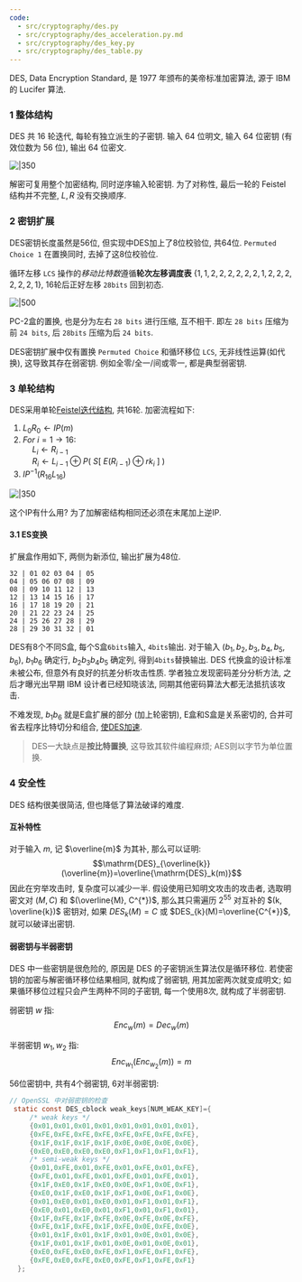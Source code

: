 ```yaml
---
code:
  - src/cryptography/des.py
  - src/cryptography/des_acceleration.py.md
  - src/cryptography/des_key.py
  - src/cryptography/des_table.py
---
```


DES, Data Encryption Standard, 是 1977 年颁布的美帝标准加密算法, 源于 IBM 的 Lucifer 算法.

### 1 整体结构

DES 共 16 轮迭代, 每轮有独立派生的子密钥. 输入 64 位明文, 输入 64 位密钥 (有效位数为 56 位), 输出 64 位密文. 

![|350](../../../../attach/DES_架构图.avif)

解密可复用整个加密结构, 同时逆序输入轮密钥. 为了对称性, 最后一轮的 Feistel 结构并不完整, $L,R$ 没有交换顺序.

### 2 密钥扩展

DES密钥长度虽然是56位, 但实现中DES加上了8位校验位, 共64位. `Permuted Choice 1` 在置换同时, 去掉了这8位校验位.

循环左移 `LCS` 操作的*移动比特数*遵循**轮次左移调度表** $\{1,1,2,2,2,2,2,2,1,2,2,2,2,2,2,1\}$, 16轮后正好左移 `28bits` 回到初态.

![|500](../../../../attach/DES_架构图2.avif)

PC-2盒的置换, 也是分为左右 `28 bits` 进行压缩, 互不相干. 即左 `28 bits` 压缩为 前 `24 bits`, 后 `28bits` 压缩为后 `24 bits`.

DES密钥扩展中仅有置换 `Permuted Choice` 和循环移位 `LCS`, 无非线性运算(如代换), 这导致其存在弱密钥. 例如全零/全一/间或零一, 都是典型弱密钥.

### 3 单轮结构

DES采用单轮[Feistel迭代结构](Feistel.md), 共16轮. 加密流程如下:

1. $L_{0}R_{0}\leftarrow IP(m)$
2. $For\ i=1\to 16:$  
	$\quad L_{i}\leftarrow R_{i-1}$  
	$\quad R_{i}\leftarrow L_{i-1}\oplus P(\ S[\ E(R_{i-1})\oplus rk_{i}\ ]\ )$
3. $IP^{-1}(R_{16}L_{16})$

![|350](../../../../attach/DES_单轮结构.avif)

这个IP有什么用? 为了加解密结构相同还必须在末尾加上逆IP.

#### 3.1 ES变换

扩展盒作用如下, 两侧为新添位, 输出扩展为48位.
```
32 | 01 02 03 04 | 05
04 | 05 06 07 08 | 09
08 | 09 10 11 12 | 13
12 | 13 14 15 16 | 17
16 | 17 18 19 20 | 21
20 | 21 22 23 24 | 25
24 | 25 26 27 28 | 29
28 | 29 30 31 32 | 01
```

DES有8个不同S盒, 每个S盒`6bits`输入, `4bits`输出. 对于输入 $(b_{1}, b_{2}, b_{3}, b_{4},b_{5},b_{6})$, $b_{1}b_{6}$ 确定行, $b_{2}b_{3}b_{4}b_{5}$ 确定列, 得到`4bits`替换输出. DES 代换盒的设计标准未被公布, 但意外有良好的抗差分析攻击性质. 学者独立发现密码差分分析方法, 之后才曝光出早期 IBM 设计者已经知晓该法, 同期其他密码算法大都无法抵抗该攻击.

不难发现, $b_{1}b_{6}$ 就是E盒扩展的部分 (加上轮密钥), E盒和S盒是关系密切的, 合并可省去程序比特切分和组合, [使DES加速](src/cryptography/des_acceleration.py.md).

> DES一大缺点是**按比特置换**, 这导致其软件编程麻烦; AES则以字节为单位置换.

### 4 安全性

DES 结构很美很简洁, 但也降低了算法破译的难度.

#### 互补特性

对于输入 $m$, 记 $\overline{m}$ 为其补, 那么可以证明:
$$\mathrm{DES}_{\overline{k}}(\overline{m})=\overline{\mathrm{DES}_k(m)}$$
因此在穷举攻击时, 复杂度可以减少一半. 假设使用已知明文攻击的攻击者, 选取明密文对 $(M, C)$ 和 $(\overline{M}, C^{*})$, 那么其只需遍历 $2^{55}$  对互补的 $(k, \overline{k})$ 密钥对, 如果 $DES_{k}(M)=C$ 或 $DES_{k}(M)=\overline{C^{*}}$, 就可以破译出密钥.

#### 弱密钥与半弱密钥

DES 中一些密钥是很危险的, 原因是 DES 的子密钥派生算法仅是循环移位. 若使密钥的加密与解密循环移位结果相同, 就构成了弱密钥, 用其加密两次就变成明文; 如果循环移位过程只会产生两种不同的子密钥, 每一个使用8次, 就构成了半弱密钥.

弱密钥 $w$ 指: $$Enc_{w}(m)=Dec_{w}(m)$$

半弱密钥 $w_{1}, w_{2}$ 指: $$Enc_{w_{1}}(Enc_{w_{2}}(m))=m$$

56位密钥中, 共有4个弱密钥, 6对半弱密钥:
```c
// OpenSSL 中对弱密钥的检查
 static const DES_cblock weak_keys[NUM_WEAK_KEY]={
     /* weak keys */
     {0x01,0x01,0x01,0x01,0x01,0x01,0x01,0x01},
     {0xFE,0xFE,0xFE,0xFE,0xFE,0xFE,0xFE,0xFE},
     {0x1F,0x1F,0x1F,0x1F,0x0E,0x0E,0x0E,0x0E},
     {0xE0,0xE0,0xE0,0xE0,0xF1,0xF1,0xF1,0xF1},
     /* semi-weak keys */
     {0x01,0xFE,0x01,0xFE,0x01,0xFE,0x01,0xFE},
     {0xFE,0x01,0xFE,0x01,0xFE,0x01,0xFE,0x01},
     {0x1F,0xE0,0x1F,0xE0,0x0E,0xF1,0x0E,0xF1},
     {0xE0,0x1F,0xE0,0x1F,0xF1,0x0E,0xF1,0x0E},
     {0x01,0xE0,0x01,0xE0,0x01,0xF1,0x01,0xF1},
     {0xE0,0x01,0xE0,0x01,0xF1,0x01,0xF1,0x01},
     {0x1F,0xFE,0x1F,0xFE,0x0E,0xFE,0x0E,0xFE},
     {0xFE,0x1F,0xFE,0x1F,0xFE,0x0E,0xFE,0x0E},
     {0x01,0x1F,0x01,0x1F,0x01,0x0E,0x01,0x0E},
     {0x1F,0x01,0x1F,0x01,0x0E,0x01,0x0E,0x01},
     {0xE0,0xFE,0xE0,0xFE,0xF1,0xFE,0xF1,0xFE},
     {0xFE,0xE0,0xFE,0xE0,0xFE,0xF1,0xFE,0xF1}
  };
```
